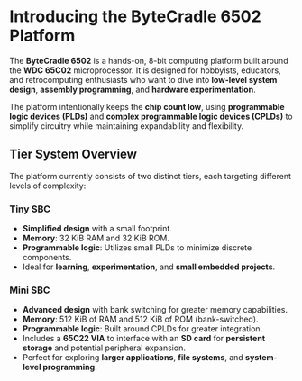 # Introducing the ByteCradle 6502 Platform

The **ByteCradle 6502** is a hands-on, 8-bit computing platform built around the
**WDC 65C02** microprocessor. It is designed for hobbyists, educators, and
retrocomputing enthusiasts who want to dive into **low-level system design**,
**assembly programming**, and **hardware experimentation**.

The platform intentionally keeps the **chip count low**, using **programmable
logic devices (PLDs)** and **complex programmable logic devices (CPLDs)** to
simplify circuitry while maintaining expandability and flexibility.

## Tier System Overview

The platform currently consists of two distinct tiers, each targeting different
levels of complexity:

### Tiny SBC

- **Simplified design** with a small footprint.
- **Memory**: 32 KiB RAM and 32 KiB ROM.
- **Programmable logic**: Utilizes small PLDs to minimize discrete components.
- Ideal for **learning**, **experimentation**, and **small embedded projects**.

### Mini SBC

- **Advanced design** with bank switching for greater memory capabilities.
- **Memory**: 512 KiB of RAM and 512 KiB of ROM (bank-switched).
- **Programmable logic**: Built around CPLDs for greater integration.
- Includes a **65C22 VIA** to interface with an **SD card** for **persistent
  storage** and potential peripheral expansion.
- Perfect for exploring **larger applications**, **file systems**, and
  **system-level programming**.
